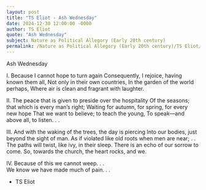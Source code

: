 ```yaml
---
layout: post
title: "TS Eliot - Ash Wednesday"
date: 2024-12-30 12:00:00 -0000
author: TS Eliot
quote: "Ash Wednesday"
subject: Nature as Political Allegory (Early 20th century)
permalink: /Nature as Political Allegory (Early 20th century)/TS Eliot/TS Eliot - Ash Wednesday
---
```


Ash Wednesday

I.
Because I cannot hope to turn again
Consequently, I rejoice, having known them all,
Not only in their own countries,
In the garden of the world perhaps,
Where air is clean and fragrant with laughter.

II.
The peace that is given to preside over the hospitality
Of the seasons; that which is every man’s right;
Waiting for autumn, for spring, for every new hope
That we want to believe; to teach the young,
To speak—and above all, to listen. . .

III.
And with the waking of the trees, the day is piercing
Into our bodies, just beyond the sight of man.
As if violated like old roots when men are near; . .
The paths will twist, like ivy, in their sleep.
There is an echo of our sorrow to come.
So, towards the church, the heart rocks, and we.

IV.
Because of this we cannot weep. . .  
We know we have made much of pain. . .

- TS Eliot
